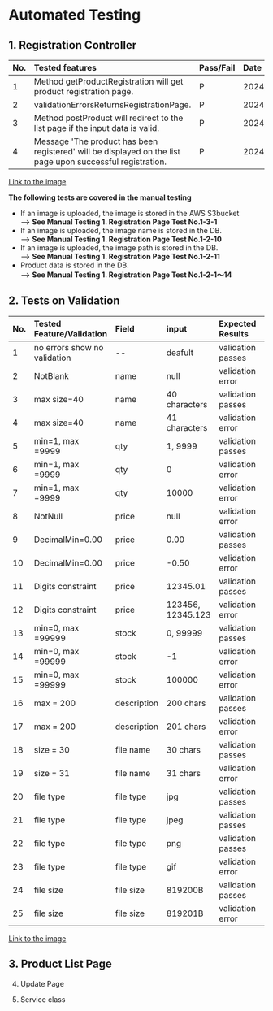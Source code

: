 # Automated Testing

## 1. Registration Controller<br>

|No.|Tested features                          |Pass/Fail|Date        |
|:--|:----------------------------------------|:--------|:-----------|
| 1 |Method getProductRegistration will get product registration page.|P        |2024/7/13|
| 2 |validationErrorsReturnsRegistrationPage. |P        |2024/7/13   |
| 3 |Method postProduct will redirect to the list page if the input data is valid.|P        |2024/7/13|
| 4 |Message 'The product has been registered' will be displayed on the list page upon successful registration.|P        |2024/7/13   |

[Link to the image](./images/automated-testing/automated-testing-regController.jpg)

**The following tests are covered in the manual testing**
- If an image is uploaded, the image is stored in the AWS S3bucket<br>
 --> **See Manual Testing 1. Registration Page Test No.1-3-1**
- If an image is uploaded, the image name is stored in the DB.<br>
 --> **See Manual Testing 1. Registration Page Test No.1-2-10**
- If an image is uploaded, the image path is stored in the DB.<br>
 --> **See Manual Testing 1. Registration Page Test No.1-2-11**
- Product data is stored in the DB.<br>
 --> **See Manual Testing 1. Registration Page Test No.1-2-1〜14**

## 2. Tests on Validation
|No.|Tested Feature/Validation|Field|input|Expected Results              |Pass/Fail|Date  |
|:--|:----------------|:----|:----|:-----------------------------|:--------|:-----|
| 1 |no errors show no validation |--|deafult|validation passes|P      |2024/7/13|
| 2 |NotBlank         |name |null |validation error|P   |2024/7/13 |
| 3 |max size=40      |name |40 characters|validation passes|P      |2024/7/13 |
| 4 |max size=40      |name |41 characters|validation error|P      |2024/7/13 |
| 5 |min=1, max =9999 |qty  |1, 9999|validation passes|P     |2024/7/13 |
| 6 |min=1, max =9999 |qty  |0    |validation error|P    |2024/7/13   |
| 7 |min=1, max =9999 |qty  |10000|validation error|P    |2024/7/13   |
| 8 |NotNull          |price|null|validation error|P     |2024/7/13 |
| 9 |DecimalMin=0.00  |price|0.00|validation passes|P     |2024/7/13 |
| 10|DecimalMin=0.00  |price|-0.50|validation error|P     |2024/7/13 |
| 11|Digits constraint|price|12345.01|validation passes|P      |2024/7/13 |
| 12|Digits constraint|price|123456, 12345.123|validation error|P      |2024/7/13|
| 13|min=0, max =99999|stock|0, 99999|validation passes|P    |2024/7/13 |
| 14|min=0, max =99999|stock|-1   |validation error|P      |2024/7/13   |
| 15|min=0, max =99999|stock|100000|validation error|P     |2024/7/13   |
| 16|max = 200        |description|200 chars|validation passes|P    |2024/7/13 |
| 17|max = 200        |description|201 chars|validation error|P    |2024/7/13 |
| 18|size = 30        |file name|30 chars|validation passes|P    |2024/7/15 |
| 19|size = 31        |file name|31 chars|validation error|P    |2024/7/15 |
| 20|file type        |file type|jpg|validation passes|P    |2024/7/15 |
| 21|file type        |file type|jpeg|validation passes|P    |2024/7/15 |
| 22|file type        |file type|png|validation passes|P    |2024/7/15 |
| 23|file type        |file type|gif|validation error|P    |2024/7/15 |
| 24|file size        |file size|819200B|validation passes|P    |2024/7/15 |
| 25|file size        |file size|819201B|validation error|P    |2024/7/15 |

[Link to the image](./images/automated-testing/automated-testing-validation.jpg)

## 3. Product List Page

4. Update Page

5. Service class
